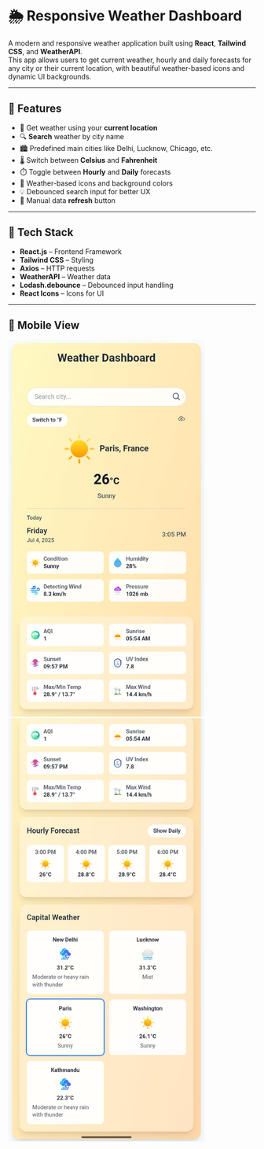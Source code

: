 # 🌦️ Responsive Weather Dashboard

A modern and responsive weather application built using **React**, **Tailwind CSS**, and **WeatherAPI**.  
This app allows users to get current weather, hourly and daily forecasts for any city or their current location, with beautiful weather-based icons and dynamic UI backgrounds.

---

## 🚀 Features

- 📍 Get weather using your **current location**
- 🔍 **Search** weather by city name
- 🏙️ Predefined main cities like Delhi, Lucknow, Chicago, etc.
- 🌡️ Switch between **Celsius** and **Fahrenheit**
- ⏱️ Toggle between **Hourly** and **Daily** forecasts
- 🎨 Weather-based icons and background colors
- 💡 Debounced search input for better UX
- 🔁 Manual data **refresh** button

---

## 🧰 Tech Stack

- **React.js** – Frontend Framework  
- **Tailwind CSS** – Styling  
- **Axios** – HTTP requests  
- **WeatherAPI** – Weather data  
- **Lodash.debounce** – Debounced input handling  
- **React Icons** – Icons for UI

---
## 📱 Mobile View
<img src="/public/screenshots/p1.jpg" alt="Weather Dashboard" width="400"/>
<img src="/public/screenshots/p2.jpg" alt="Weather Dashboard" width="400"/>

